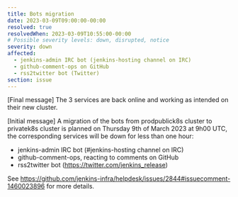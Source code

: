 ```yaml
---
title: Bots migration
date: 2023-03-09T09:00:00-00:00
resolved: true
resolvedWhen: 2023-03-09T10:55:00-00:00
# Possible severity levels: down, disrupted, notice
severity: down
affected:
  - jenkins-admin IRC bot (jenkins-hosting channel on IRC)
  - github-comment-ops on GitHub
  - rss2twitter bot (Twitter)
section: issue
---
```


[Final message]
The 3 services are back online and working as intended on their new cluster.

[Initial message]
A migration of the bots from prodpublick8s cluster to privatek8s cluster is planned on Thursday 9th of March 2023 at 9h00 UTC, the corresponding services will be down for less than one hour:
  - jenkins-admin IRC bot (#jenkins-hosting channel on IRC)
  - github-comment-ops, reacting to comments on GitHub
  - rss2twitter bot (https://twitter.com/jenkins_release)

See https://github.com/jenkins-infra/helpdesk/issues/2844#issuecomment-1460023896 for more details.
